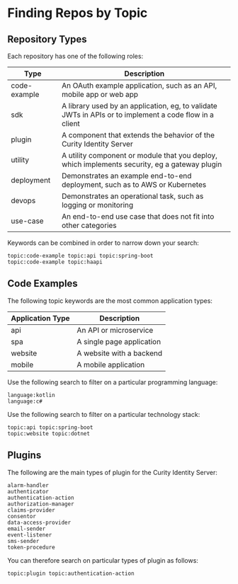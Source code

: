 # Finding Repos by Topic

## Repository Types

Each repository has one of the following roles:

| Type | Description |
| ---- | ----------- |
| code-example | An OAuth example application, such as an API, mobile app or web app |
| sdk | A library used by an application, eg, to validate JWTs in APIs or to implement a code flow in a client |
| plugin | A component that extends the behavior of the Curity Identity Server |
| utility | A utility component or module that you deploy, which implements security, eg a gateway plugin |
| deployment | Demonstrates an example end-to-end deployment, such as to AWS or Kubernetes |
| devops | Demonstrates an operational task, such as logging or monitoring |
| use-case | An end-to-end use case that does not fit into other categories |

Keywords can be combined in order to narrow down your search:

```text
topic:code-example topic:api topic:spring-boot
topic:code-example topic:haapi
```

## Code Examples

The following topic keywords are the most common application types:

| Application Type | Description |
| ---------------- | ----------- |
| api | An API or microservice |
| spa | A single page application |
| website | A website with a backend |
| mobile | A mobile application |

Use the following search to filter on a particular programming language:

```text
language:kotlin
language:c#
```

Use the following search to filter on a particular technology stack:

```text
topic:api topic:spring-boot
topic:website topic:dotnet
```

## Plugins

The following are the main types of plugin for the Curity Identity Server:

```text
alarm-handler
authenticator
authentication-action
authorization-manager
claims-provider
consentor
data-access-provider
email-sender
event-listener
sms-sender
token-procedure
```

You can therefore search on particular types of plugin as follows:

```text
topic:plugin topic:authentication-action
```

